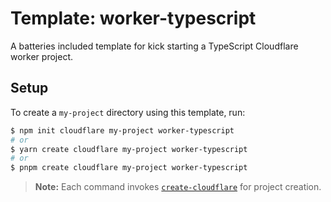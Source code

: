 # Template: worker-typescript

A batteries included template for kick starting a TypeScript Cloudflare worker project.

## Setup

To create a `my-project` directory using this template, run:

```sh
$ npm init cloudflare my-project worker-typescript
# or
$ yarn create cloudflare my-project worker-typescript
# or
$ pnpm create cloudflare my-project worker-typescript
```

> **Note:** Each command invokes [`create-cloudflare`](https://www.npmjs.com/package/create-cloudflare) for project creation.
